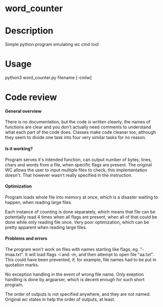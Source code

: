 # word_counter

# Description
Simple python program emulating wc cmd tool 

# Usage
python3 word_counter.py filename [-cmlw]


# Code review
#### General overview
There is no documentation, but the code is written cleanly, the names of functions are clear and you don't actually need comments to understand what each part of the code does. Classes make code cleaner too, although they seem to divide one task into four very similar tasks for no reason. 

#### Is it working?
Program serves it's intended function, can output number of bytes, lines, chars and words from a file, when specific flags are present. The original WC allows the user to input multiple files to check, this implementation doesn't. That however wasn't really specified in the instruction.

#### Optimization
Program loads whole file into memory at once, which is a disaster waiting to happen, when reading large files.

Each instance of counting is done separately, which means that file can be potentially read 4 times when all flags are present, when all of that could be done while only reading file once. Very poor optimization, which can be pretty apparent when reading large files.

#### Problems and errors
The program won't work on files with names starting like flags, eg. "-lmaa.txt". It will load flags -l and -m, and then attempt to open file "aa.txt". This could have been prevented, if, for example, file names had to be put in quotation marks.

No exception handling in the event of wrong file name. Only exeption handling is done by argparser, which is decent enough for such short program.

The order of outputs is not specified anywhere, and they are not named. Original wc states in help the order of outputs, at least.


